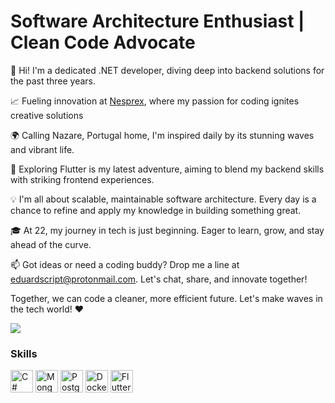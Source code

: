 Software Architecture Enthusiast | Clean Code Advocate
========================================================================================================================================

👋 Hi! I'm a dedicated .NET developer, diving deep into backend solutions for the past three years.

📈 Fueling innovation at [Nesprex](https://github.com/eduardscript/nesprex), where my passion for coding ignites creative solutions

🌍 Calling Nazare, Portugal home, I'm inspired daily by its stunning waves and vibrant life.

🌱 Exploring Flutter is my latest adventure, aiming to blend my backend skills with striking frontend experiences.

💡 I'm all about scalable, maintainable software architecture. Every day is a chance to refine and apply my knowledge in building something great.

🎓 At 22, my journey in tech is just beginning. Eager to learn, grow, and stay ahead of the curve.

📫 Got ideas or need a coding buddy? Drop me a line at eduardscript@protonmail.com. Let's chat, share, and innovate together!

Together, we can code a cleaner, more efficient future. Let's make waves in the tech world! ❤️

<a href="https://www.github.com/eduardscript" target="_blank" rel="noreferrer"><img
src="https://img.shields.io/github/followers/eduardscript?logo=github&style=for-the-badge&color=0891b2&labelColor=1c1917" /></a>

### Skills


<p align="left">
<a href="https://docs.microsoft.com/en-us/dotnet/csharp/" target="_blank" rel="noreferrer"><img src="https://raw.githubusercontent.com/danielcranney/readme-generator/main/public/icons/skills/csharp-colored.svg" width="36" height="36" alt="C#" /></a>
<a href="https://www.mongodb.com/" target="_blank" rel="noreferrer"><img src="https://raw.githubusercontent.com/danielcranney/readme-generator/main/public/icons/skills/mongodb-colored.svg" width="36" height="36" alt="MongoDB" /></a>
<a href="https://www.postgresql.org/" target="_blank" rel="noreferrer"><img src="https://raw.githubusercontent.com/danielcranney/readme-generator/main/public/icons/skills/postgresql-colored.svg" width="36" height="36" alt="PostgreSQL" /></a>
<a href="https://www.docker.com/" target="_blank" rel="noreferrer"><img src="https://raw.githubusercontent.com/danielcranney/readme-generator/main/public/icons/skills/docker-colored.svg" width="36" height="36" alt="Docker" /></a>
<a href="https://flutter.dev/" target="_blank" rel="noreferrer"><img src="https://raw.githubusercontent.com/danielcranney/readme-generator/main/public/icons/skills/flutter-colored.svg" width="36" height="36" alt="Flutter" /></a>
</p>
